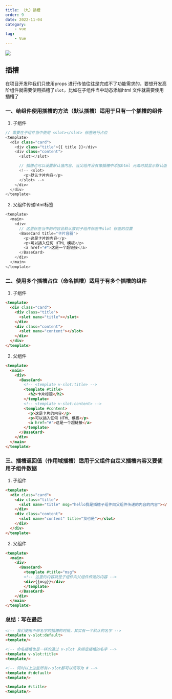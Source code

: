 ```yaml
---
title: （九）插槽
order: 9
date: 2022-11-04
category:
    - vue
tag: 
    - Vue
---
```


![](https://image.zswei.xyz/img/202211121813358.webp)

## 插槽
在项目开发种我们只使用props 进行传值往往是完成不了功能需求的，要想开发高阶组件就需要使用插槽了`slot`，比如在子组件当中动态添加html 文件就需要使用插槽了

### 一、给组件使用插槽的方法（默认插槽）适用于只有一个插槽的组件
1. 子组件
```js
// 需要在子组件当中使用 <slot></slot> 标签进行占位
<template>
  <div class="card">
    <div class="title">{{ title }}</div>
    <div class="content">
      <slot></slot>

      // 插槽也可以设置默认值内容，当父组件没有像插槽中添加html 元素时就显示默认值内容
      <!-- <slot>
        <p>默认卡片内容</p>
      </slot> -->
    </div>
  </div>
</template>
```
2. 父组件传递html标签
```js
<template>
  <main>
    <div>
      // 这里标签当中的内容会默认放到子组件标签中slot 标签的位置
      <BaseCard title="卡片容器">
        <p>这是卡片的内容</p>
        <p>可以插入任何 HTML 模板</p>
        <a href="#">这是一个超链接</a>
      </BaseCard>
    </div>
  </main>
</template>
```


### 二、使用多个插槽占位（命名插槽）适用于有多个插槽的组件
1. 子组件
```html
<template>
  <div class="card">
    <div class="title">
      <slot name="title"></slot>
    </div>
    <div class="content">
      <slot name="content"></slot>
    </div>
  </div>
</template>
```
2. 父组件
```html
<template>
  <main>
    <div>
      <BaseCard>
        <!-- <template v-slot:title> -->
        <template #title>
          <h2>卡片标题</h2>
        </template>
        <!-- <template v-slot:content> -->
        <template #content>
          <p>这是卡片的内容</p>
          <p>可以插入任何 HTML 模板</p>
          <a href="#">这是一个超链接</a>
        </template>
      </BaseCard>
    </div>
  </main>
</template>
```

### 三、插槽返回值（作用域插槽）适用于父组件自定义插槽内容又要使用子组件数据
1. 子组件
```html
<template>
  <div class="card">
    <div class="title">
      <slot name="title" msg="hello我是插槽子组件向父组件传递的内容的内容"></slot>
    </div>
    <div class="content">
      <slot name="content" title="我也是"></slot>
    </div>
  </div>
</template>
```
2. 父组件
```html
<template>
  <main>
    <div>
      <BaseCard>
        <template #title="msg">
        <!-- 这里的内容就是子组件向父组件传递的内容 -->
        <div>{{msg}}</div>
        </template>
      </BaseCard>
    </div>
  </main>
</template>
```


### 总结：写在最后
```html
<!-- 我们使用不带名字的插槽的时候，其实有一个默认的名字 -->
<template v-slot:default>
<template/>

<!-- 命名插槽也是一样的通过 v-slot 来绑定插槽的名字 -->
<template v-slot:title>
<template/>

<!-- 同时以上这些所有v-slot都可以简写为 # -->
<template #:default>
<template/>

<template #:title>
<template/>
```